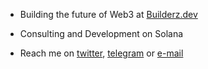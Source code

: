 - Building the future of Web3 at [Builderz.dev](https://builderz.dev/)

- Consulting and Development on Solana

- Reach me on [twitter](https://twitter.com/KultureElectric), [telegram](https://t.me/KultureElectric) or [e-mail](mailto:tiziankulture@proton.me?subject=Web3%20Project%20Inquiry) 

<!---
KultureElectric/KultureElectric is a ✨ special ✨ repository because its `README.md` (this file) appears on your GitHub profile.
You can click the Preview link to take a look at your changes.
--->
